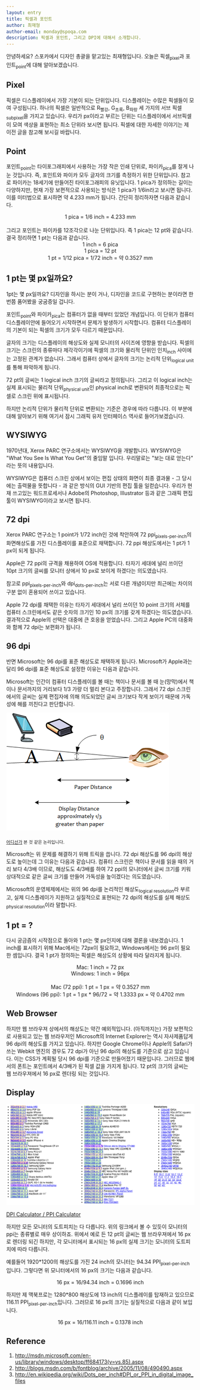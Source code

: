 ```yaml
---
layout: entry
title: 픽셀과 포인트
author: 최재형
author-email: monday@spoqa.com
description: 픽셀과 포인트, 그리고 DPI에 대해서 소개합니다.
---
```


안녕하세요? 스포카에서 디자인 총괄을 맡고있는 최재형입니다. 오늘은 픽셀<sub>pixel</sub>과 포인트<sub>point</sub>에 대해 알아보겠습니다.

Pixel
---
픽셀은 디스플레이에서 가장 기본이 되는 단위입니다. 디스플레이는 수많은 픽셀들이 모여 구성됩니다. 하나의 픽셀은 일반적으로 R<sub>빨강</sub>, G<sub>초록</sub>, B<sub>파랑</sub> 세 가지의 서브 픽셀<sub>subpixel</sub>을 가지고 있습니다. 우리가 px이라고 부르는 단위는 디스플레이에서 서브픽셀이 모여 색상을 표현하는 최소 단위라 보시면 됩니다. 픽셀에 대한 자세한 이야기는 제 이전 글을 참고해 보시길 바랍니다.

Point
---
포인트<sub>point</sub>는 타이포그래피에서 사용하는 가장 작은 인쇄 단위로, 파이카<sub>pica</sub>를 잘게 나눈 것입니다. 즉, 포인트와 파이카 모두 글자의 크기를 측정하기 위한 단위입니다. 참고로 파이카는 18세기에 만들어진 타이포그래피의 유닛입니다. 1 pica가 정의하는 길이는 다양하지만, 현재 가장 보편적으로 사용되는 방식은 1 pica가 1/6in라고 보시면 됩니다. 이를 미터법으로 표시하면 약 4.233 mm가 됩니다. 간단히 정리하자면 다음과 같습니다.

<center>1 pica = 1/6 inch = 4.233 mm</center>
<br>
그리고 포인트는 파이카를 12조각으로 나눈 단위입니다. 즉 1 pica는 12 pt와 같습니다. 결국 정리하면 1 pt는 다음과 같습니다.

<center>1 inch = 6 pica
<br>
1 pica = 12 pt
<br>
1 pt = 1/12 pica = 1/72 inch = 약 0.3527 mm
</center>

1 pt는 몇 px일까요?
---
1pt는 몇 px일까요? 디자인을 하시는 분이 거나, 디자인을 코드로 구현하는 분이라면 한 번쯤 품어봤을 궁굼증일 겁니다. 

포인트<sub>point</sub>와 파이카<sub>pica</sub>는 컴퓨터가 없을 때부터 있었던 개념입니다. 이 단위가 컴퓨터 디스플레이안에 들어오기 시작하면서 문제가 발생하기 시작합니다. 컴퓨터 디스플레이의 기본이 되는 픽셀의 크기가 모두 다르기 때문입니다.

글자의 크기는 디스플레이의 해상도와 실제 모니터의 사이즈에 영향을 받습니다. 픽셀의 크기는 스크린의 종류마다 제각각이기에 픽셀의 크기와 물리적 단위인 인치<sub>inch</sub> 사이에는 고정된 관계가 없습니다. 그래서 컴퓨터 상에서 글자의 크기는 논리적 단위<sub>logical unit</sub>를 통해 파악하게 됩니다. 

72 pt의 글씨는 1 logical inch 크기의 글씨라고 정의됩니다. 그리고 이 logical inch는 실제 표시되는 물리적 단위<sub>physical unit</sub>인 physical inch로 변환되어 최종적으로는 픽셀로 스크린 위에 표시됩니다.

하지만 논리적 단위가 물리적 단위로 변환되는 기준은 경우에 따라 다릅니다. 이 부분에 대해 알아보기 위해 여기서 잠시 그래픽 유저 인터페이스 역사로 들어가보겠습니다.

WYSIWYG
---
1970년대, Xerox PARC 연구소에서는 WYSIWYG을 개발합니다. WYSIWYG은 "What You See Is What You Get"의 줄임말 입니다. 우리말로는 "보는 대로 얻는다" 라는 뜻의 내용입니다. 

WYSIWYG은 컴퓨터 스크린 상에서 보이는 편집 상태의 화면이 최종 결과물 - 그 당시에는 출력물을 뜻합니다 - 과 같은 방식의 GUI 기반의 편집 툴을 일컫습니다. 우리가 현재 쓰고있는 워드프로세서나 Adobe의 Photoshop, Illustrator 등과 같은 그래픽 편집 툴이 WYSIWYG이라고 보시면 됩니다.


72 dpi
---
Xerox PARC 연구소는 1 point가 1/72 inch인 것에 착안하여 72 ppi<sub>pixels-per-inch</sub>의 화면해상도를 가진 디스플레이를 표준으로 채택합니다. 72 ppi 해상도에서는 1 pt가 1 px이 되게 됩니다. 

Apple은 72 ppi의 규격을 채용하여 OS에 적용합니다. 타자기 세대에 널리 쓰이던 10pt 크기의 글씨를 모니터 상에서 10 px로 보이게 하겠다는 의도였습니다. 

참고로 ppi<sub>pixels-per-inch</sub>와 dpi<sub>dots-per-inch</sub>는 서로 다른 개념이지만 최근에는 차이의 구분 없이 혼용되어 쓰이고 있습니다.

Apple 72 dpi를 채택한 이유는 타자기 세대에서 널리 쓰이던 10 point 크기의 서체를 컴퓨터 스크린에서도 같은 숫자의 크기인 10 px의 크기를 갖게 하겠다는 의도였습니다. 결과적으로 Apple의 선택은 대중에 큰 호응을 얻었습니다. 그리고 Apple PC의 대중화와 함께 72 dpi는 보편화가 됩니다.

96 dpi
---
반면 Microsoft는 96 dpi를 표준 해상도로 채택하게 됩니다. Microsoft가 Apple과는 달리 96 dpi를 표준 해상도로 설정한 이유는 다음과 같습니다.

Microsoft는 인간이 컴퓨터 디스플레이를 볼 때는 책이나 문서를 볼 때 눈(망막)에서 책이나 문서까지의 거리보다 1/3 가량 더 멀리 본다고 주장합니다. 그래서 72 dpi 스크린에서의 글씨는 실제 편집자에 의해 의도되었던 글씨 크기보다 작게 보이기 때문에 가독성에 해를 끼친다고 판단합니다.

![list](/images/2012-07-06/1.png)

<sub><a href="http://cdn.iphonehacks.com/wp-content/uploads/2012/03/apple-new-ipad-retina-display-math.jpg">어디선가</a> 본 것 같은 논리입니다.</sub></center>

Microsoft는 위 문제를 해결하기 위해 트릭을 씁니다. 72 dpi 해상도를 96 dpi의 해상도로 높이는데 그 이유는 다음과 같습니다. 컴퓨터 스크린은 책이나 문서를 읽을 때의 거리 보다 4/3배 이므로, 해상도도 4/3배를 하여 72 ppi의 모니터에서 글씨 크기를 키워 상대적으로 같은 글씨 크기를 만들어 가독성을 높이겠다는 의도였습니다.

Microsoft의 운영체제에서는 위의 96 dpi를 논리적인 해상도<sub>logical resolution</sub>라 부르고, 실제 디스플레이가 지원하고 실질적으로 표현되는 72 dpi의 해상도를 실제 해상도<sub>physical resolution</sub>이라 말합니다.

1 pt = ?
---
다시 궁금즘의 시작점으로 돌아와 1 pt는 몇 px인지에 대해 결론을 내보겠습니다. 1 inch를 표시하기 위해 Mac에서는 72px이 필요하고, Windows에서는 96 px이 필요한 셈입니다. 결국 1 pt가 정의하는 픽셀은 해상도의 상황에 따라 달라지게 됩니다. 

<center>
Mac: 1 inch = 72 px
<br>
Windows: 1 inch = 96px
<br>
<br>
Mac (72 ppi): 1 pt = 1 px = 약 0.3527 mm
<br>
Windows (96 ppi): 1 pt = 1 px * 96/72 = 약 1.3333 px = 약 0.4702 mm
</center>

Web Browser
---
하지만 웹 브라우져 상에서의 해상도는 약간 예외적입니다. (아직까지는) 가장 보편적으로 사용되고 있는 웹 브라우저인 Microsoft의 Internet Explorer는 역시 자사제품답게 96 dpi의 해상도를 가지고 있습니다. 하지만 Google Chrome이나 Apple의 Safari가 쓰는 Webkit 엔진의 경우도 72 dpi가 아닌 96 dpi의 해상도를 기준으로 삼고 있습니다. 이는 CSS가 계획될 당시 96 dpi를 기준으로 만들어졌기 때문입니다. 그러므로 웹에서의 폰트는 포인트에서 4/3배가 된 픽셀 값을 가지게 됩니다. 12 pt의 크기의 글씨는 웹 브라우져에서 16 px로 렌더링 되는 것입니다.

Display
---

![list](/images/2012-07-06/2.png)

<a href="http://members.ping.de/~sven/dpi.html">DPI Calculator / PPI Calculator</a>

하지만 모든 모니터의 도트피치는 다 다릅니다. 위의 링크에서 볼 수 있듯이 모니터의 ppi는 종류별로 매우 상이하죠. 위에서 예로 든 12 pt의 글씨는 웹 브라우져에서 16 px로 렌더링 되긴 하지만, 각 모니터에서 표시되는 16 px의 실제 크기는 모니터의 도트피치에 따라 다릅니다. 

예를들어 1920*1200의 해상도를 가진 24 inch의 모니터는 94.34 PPI<sub>pixel-per-inch</sub>입니다. 그렇다면 위 모니터에서의 16 px의 크기는 다음과 같습니다.

<center>16 px = 16/94.34 inch = 0.1696 inch</center>

하지만 제 맥북프로는 1280*800 해상도에 13 inch의 디스플레이를 탑재하고 있으므로 116.11 PPI<sub>pixel-per-inch</sub>입니다. 그러므로 16 px의 크기는 실질적으로 다음과 같이 보입니다.

<center>16 px = 16/116.11 inch = 0.1378 inch</center>

Reference
---
1.	<a href="http://msdn.microsoft.com/en-us/library/windows/desktop/ff684173(v=vs.85).aspx">http://msdn.microsoft.com/en-us/library/windows/desktop/ff684173(v=vs.85).aspx</a>
2.	<a href="http://blogs.msdn.com/b/fontblog/archive/2005/11/08/490490.aspx">http://blogs.msdn.com/b/fontblog/archive/2005/11/08/490490.aspx</a>
3.	<a href="http://en.wikipedia.org/wiki/Dots_per_inch#DPI_or_PPI_in_digital_image_files">http://en.wikipedia.org/wiki/Dots_per_inch#DPI_or_PPI_in_digital_image_files</a>
